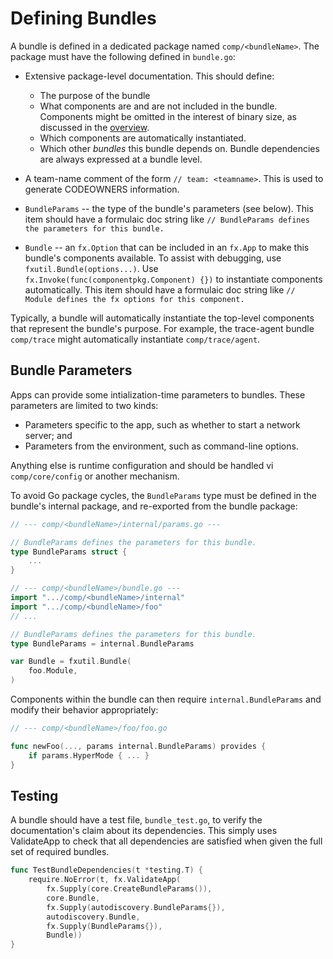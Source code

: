 # Defining Bundles

A bundle is defined in a dedicated package named `comp/<bundleName>`.
The package must have the following defined in `bundle.go`:

 * Extensive package-level documentation.
   This should define:

     * The purpose of the bundle
     * What components are and are not included in the bundle.
       Components might be omitted in the interest of binary size, as discussed in the [overview](./components.md).
     * Which components are automatically instantiated.
     * Which other _bundles_ this bundle depends on.
       Bundle dependencies are always expressed at a bundle level.

 * A team-name comment of the form `// team: <teamname>`.
   This is used to generate CODEOWNERS information.

 * `BundleParams` -- the type of the bundle's parameters (see below).
   This item should have a formulaic doc string like `// BundleParams defines the parameters for this bundle.`

 * `Bundle` -- an `fx.Option` that can be included in an `fx.App` to make this bundle's components available.
   To assist with debugging, use `fxutil.Bundle(options...)`.
   Use `fx.Invoke(func(componentpkg.Component) {})` to instantiate components automatically.
   This item should have a formulaic doc string like `// Module defines the fx options for this component.`

Typically, a bundle will automatically instantiate the top-level components that represent the bundle's purpose.
For example, the trace-agent bundle `comp/trace` might automatically instantiate `comp/trace/agent`.

## Bundle Parameters

Apps can provide some intialization-time parameters to bundles.
These parameters are limited to two kinds:

 * Parameters specific to the app, such as whether to start a network server; and
 * Parameters from the environment, such as command-line options.

Anything else is runtime configuration and should be handled vi `comp/core/config` or another mechanism.

To avoid Go package cycles, the `BundleParams` type must be defined in the bundle's internal package, and re-exported from the bundle package:

```go
// --- comp/<bundleName>/internal/params.go ---

// BundleParams defines the parameters for this bundle.
type BundleParams struct {
    ...
}
```

```go
// --- comp/<bundleName>/bundle.go ---
import ".../comp/<bundleName>/internal"
import ".../comp/<bundleName>/foo"
// ...

// BundleParams defines the parameters for this bundle.
type BundleParams = internal.BundleParams

var Bundle = fxutil.Bundle(
    foo.Module,
)
```

Components within the bundle can then require `internal.BundleParams` and modify their behavior appropriately:

```go
// --- comp/<bundleName>/foo/foo.go

func newFoo(..., params internal.BundleParams) provides {
    if params.HyperMode { ... }
}
```

## Testing

A bundle should have a test file, `bundle_test.go`, to verify the documentation's claim about its dependencies.
This simply uses ValidateApp to check that all dependencies are satisfied when given the full set of required bundles.

```go
func TestBundleDependencies(t *testing.T) {
	require.NoError(t, fx.ValidateApp(
		fx.Supply(core.CreateBundleParams()),
		core.Bundle,
		fx.Supply(autodiscovery.BundleParams{}),
		autodiscovery.Bundle,
		fx.Supply(BundleParams{}),
		Bundle))
}
```
